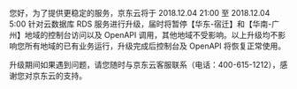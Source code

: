<p>您好，为了提供更稳定的服务，京东云将于 2018.12.04 21:00 至 2018.12.04 5:00 针对云数据库 RDS 服务进行升级，届时将暂停【华东-宿迁】和【华南-广州】地域的控制台访问以及 OpenAPI 调用，其他地域不受影响。以上升级均不影响您所有地域的已有业务运行，升级完成后控制台及 OpenAPI 将恢复正常使用。</p>
<p>升级期间如果遇到问题，请您随时与京东云客服联系（电话：400-615-1212），感谢您对京东云的支持。</p>
<p><br/></p>
